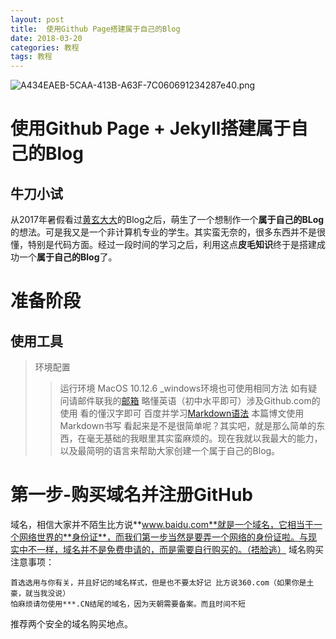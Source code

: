 ```yaml
---
layout: post
title:  使用Github Page搭建属于自己的Blog
date: 2018-03-20
categories: 教程
tags: 教程
---
```

![A434EAEB-5CAA-413B-A63F-7C060691234287e40.png](https://miao.su/images/2018/03/20/A434EAEB-5CAA-413B-A63F-7C060691234287e40.png)
# 使用Github Page + Jekyll搭建属于自己的Blog
## 牛刀小试
从2017年暑假看过[黄玄大大](http://huangxuan.me)的Blog之后，萌生了一个想制作一个**属于自己的BLog**的想法。可是我又是一个非计算机专业的学生。其实蛮无奈的，很多东西并不是很懂，特别是代码方面。经过一段时间的学习之后，利用这点**皮毛知识**终于是搭建成功一个**属于自己的Blog**了。

# 准备阶段
## 使用工具
> 环境配置
>> 运行环境 MacOS 10.12.6 _windows环境也可使用相同方法 如有疑问请邮件联我的[邮箱](mailto:lxzrj@foxmail.com)
>> 略懂英语（初中水平即可）涉及Github.com的使用
>> 看的懂汉字即可
>> 百度并学习[Markdown语法](https://www.appinn.com/markdown/) 本篇博文使用Markdown书写
 看起来是不是很简单呢？其实吧，就是那么简单的东西，在毫无基础的我眼里其实蛮麻烦的。现在我就以我最大的能力，以及最简明的语言来帮助大家创建一个属于自己的Blog。
 
>

 # 第一步-购买域名并注册GitHub
 域名，相信大家并不陌生比方说**www.baidu.com**就是一个域名，它相当于一个网络世界的**身份证**，而我们第一步当然是要弄一个网络的身份证啦。与现实中不一样，域名并不是免费申请的，而是需要自行购买的。（捂脸逃）
域名购买注意事项：
```
首选选用与你有关，并且好记的域名样式，但是也不要太好记 比方说360.com（如果你是土豪，就当我没说）
怕麻烦请勿使用***.CN结尾的域名，因为天朝需要备案。而且时间不短
```
推荐两个安全的域名购买地点。
